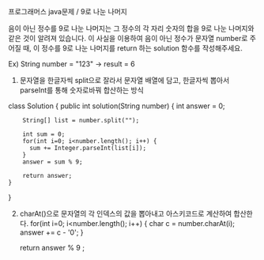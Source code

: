 프로그래머스 java문제 / 9로 나눈 나머지

음이 아닌 정수를 9로 나눈 나머지는 그 정수의 각 자리 숫자의 합을 9로 나눈 나머지와 같은 것이 알려져 있습니다.
이 사실을 이용하여 음이 아닌 정수가 문자열 number로 주어질 때, 이 정수를 9로 나눈 나머지를 return 하는 solution 함수를 작성해주세요.

Ex) String number = "123" -> result = 6

1) 문자열을 한글자씩 split으로 잘라서 문자열 배열에 담고,
한글자씩 뽑아서 parseInt를 통해 숫자로바꿔 합산하는 방식

class Solution {
    public int solution(String number) {
        int answer = 0;
        
        String[] list = number.split("");

        int sum = 0;
        for(int i=0; i<number.length(); i++) {
          sum += Integer.parseInt(list[i]);
        }
        answer = sum % 9;

        return answer;
    }
}

2) charAt()으로 문자열의 각 인덱스의 값을 뽑아내고 아스키코드로 계산하여 합산한다.
    for(int i=0; i<number.length(); i++) {
			char c = number.charAt(i);
			answer += c - '0';
		}
    
    return answer % 9 ;